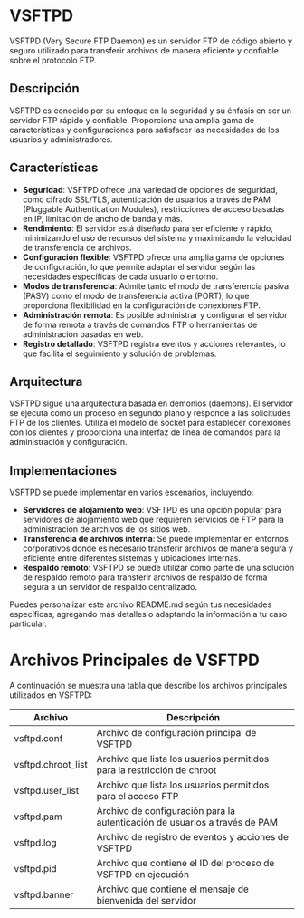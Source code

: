 # VSFTPD

VSFTPD (Very Secure FTP Daemon) es un servidor FTP de código abierto y seguro utilizado para transferir archivos de manera eficiente y confiable sobre el protocolo FTP.

## Descripción

VSFTPD es conocido por su enfoque en la seguridad y su énfasis en ser un servidor FTP rápido y confiable. Proporciona una amplia gama de características y configuraciones para satisfacer las necesidades de los usuarios y administradores.

## Características

- **Seguridad**: VSFTPD ofrece una variedad de opciones de seguridad, como cifrado SSL/TLS, autenticación de usuarios a través de PAM (Pluggable Authentication Modules), restricciones de acceso basadas en IP, limitación de ancho de banda y más.
- **Rendimiento**: El servidor está diseñado para ser eficiente y rápido, minimizando el uso de recursos del sistema y maximizando la velocidad de transferencia de archivos.
- **Configuración flexible**: VSFTPD ofrece una amplia gama de opciones de configuración, lo que permite adaptar el servidor según las necesidades específicas de cada usuario o entorno.
- **Modos de transferencia**: Admite tanto el modo de transferencia pasiva (PASV) como el modo de transferencia activa (PORT), lo que proporciona flexibilidad en la configuración de conexiones FTP.
- **Administración remota**: Es posible administrar y configurar el servidor de forma remota a través de comandos FTP o herramientas de administración basadas en web.
- **Registro detallado**: VSFTPD registra eventos y acciones relevantes, lo que facilita el seguimiento y solución de problemas.

## Arquitectura

VSFTPD sigue una arquitectura basada en demonios (daemons). El servidor se ejecuta como un proceso en segundo plano y responde a las solicitudes FTP de los clientes. Utiliza el modelo de socket para establecer conexiones con los clientes y proporciona una interfaz de línea de comandos para la administración y configuración.

## Implementaciones

VSFTPD se puede implementar en varios escenarios, incluyendo:

- **Servidores de alojamiento web**: VSFTPD es una opción popular para servidores de alojamiento web que requieren servicios de FTP para la administración de archivos de los sitios web.
- **Transferencia de archivos interna**: Se puede implementar en entornos corporativos donde es necesario transferir archivos de manera segura y eficiente entre diferentes sistemas y ubicaciones internas.
- **Respaldo remoto**: VSFTPD se puede utilizar como parte de una solución de respaldo remoto para transferir archivos de respaldo de forma segura a un servidor de respaldo centralizado.

Puedes personalizar este archivo README.md según tus necesidades específicas, agregando más detalles o adaptando la información a tu caso particular.

# Archivos Principales de VSFTPD

A continuación se muestra una tabla que describe los archivos principales utilizados en VSFTPD:

| Archivo            | Descripción                                                   |
|--------------------|---------------------------------------------------------------|
| vsftpd.conf        | Archivo de configuración principal de VSFTPD                  |
| vsftpd.chroot_list | Archivo que lista los usuarios permitidos para la restricción de chroot |
| vsftpd.user_list   | Archivo que lista los usuarios permitidos para el acceso FTP   |
| vsftpd.pam         | Archivo de configuración para la autenticación de usuarios a través de PAM |
| vsftpd.log         | Archivo de registro de eventos y acciones de VSFTPD           |
| vsftpd.pid         | Archivo que contiene el ID del proceso de VSFTPD en ejecución |
| vsftpd.banner      | Archivo que contiene el mensaje de bienvenida del servidor     |
